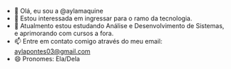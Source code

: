 - 👋 Olá, eu sou a @aylamaquine
- 👀 Estou interessada em ingressar para o ramo da tecnologia.
- 🌱 Atualmento estou estudando Análise e Desenvolvimento de Sistemas, e aprimorando com cursos a fora.
- 📫 Entre em contato comigo através do meu email: aylapontes03@gmail.com
- 😄 Pronomes: Ela/Dela

